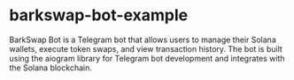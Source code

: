 # barkswap-bot-example
BarkSwap Bot is a Telegram bot that allows users to manage their Solana wallets, execute token swaps, and view transaction history. The bot is built using the aiogram library for Telegram bot development and integrates with the Solana blockchain.
